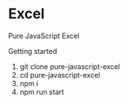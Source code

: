 # Excel

Pure JavaScript Excel

Getting started
1. git clone pure-javascript-excel
2. cd pure-javascript-excel
3. npm i
4. npm run start
